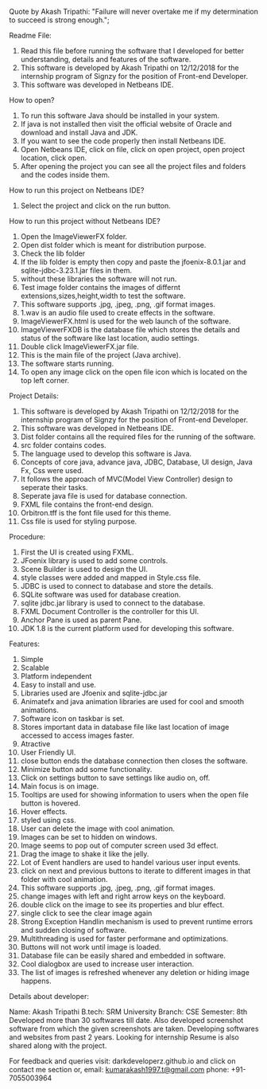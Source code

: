 Quote by Akash Tripathi: 
"Failure will never overtake me if my determination to succeed is strong enough.";

Readme File:

1. Read this file before running the software that I developed for better understanding, details and features of the software.
2. This software is developed by Akash Tripathi on 12/12/2018 for the internship program of Signzy for the position of Front-end Developer.
3. This software was developed in Netbeans IDE.

How to open?

1. To run this software Java should be installed in your system.
2. If java is not installed then visit the official website of Oracle and download and install Java and JDK.
3. If you want to see the code properly then install Netbeans IDE.
4. Open Netbeans IDE, click on file, click on open project, open project location, click open.
5. After opening the project you can see all the project files and folders and the codes inside them.

How to run this project on Netbeans IDE?

1. Select the project and click on the run button.

How to run this project without Netbeans IDE?

1. Open the ImageViewerFX folder.
2. Open dist folder which is meant for distribution purpose.
3. Check the lib folder
4. If the lib folder is empty then copy and paste the jfoenix-8.0.1.jar and sqlite-jdbc-3.23.1.jar files in them.
5. without these libraries the software will not run.
6. Test image folder contains the images of differnt extensions,sizes,height,width to test the software.
7. This software supports .jpg, .jpeg, .png, .gif format images.
8. 1.wav is an audio file used to create effects in the software.
9. ImageViewerFX.html is used for the web launch of the software.
10. ImageViewerFXDB is the database file which stores the details and status of the software like last location, audio settings.
11. Double click ImageViewerFX.jar file.
12. This is the main file of the project (Java archive).
13. The software starts running.
14. To open any image click on the open file icon which is located on the top left corner.

Project Details:

1. This software is developed by Akash Tripathi on 12/12/2018 for the internship program of Signzy for the position of Front-end Developer.
2. This software was developed in Netbeans IDE.
3. Dist folder contains all the required files for the running of the software.
4. src folder contains codes.
5. The language used to develop this software is Java.
6. Concepts of core java, advance java, JDBC, Database, UI design, Java Fx, Css were used.
7. It follows the approach of MVC(Model View Controller) design to seperate their tasks. 
8. Seperate java file is used for database connection.
9. FXML file contains the front-end design.
10. Orbitron.tff is the font file used for this theme.
11. Css file is used for styling purpose.

Procedure:

1. First the UI is created using FXML.
2. JFoenix library is used to add some controls.
3. Scene Builder is used to design the UI.
4. style classes were added and mapped in Style.css file.
5. JDBC is used to connect to database and store the details.
6. SQLite software was used for database creation.
7. sqlite jdbc.jar library is used to connect to the database.
8. FXML Document Controller is the controller for this UI.
9. Anchor Pane is used as parent Pane.
10. JDK 1.8 is the current platform used for developing this software.

Features:

1. Simple
2. Scalable
3. Platform independent
4. Easy to install and use.
5. Libraries used are Jfoenix and sqlite-jdbc.jar
6. Animatefx and java animation libraries are used for cool and smooth animations.
7. Software icon on taskbar is set.
8. Stores important data in database file like last location of image accessed to access images faster.
9. Atractive
10. User Friendly UI.
11. close button ends the database connection then closes the software.
12. Minimize button add some functionality.
13. Click on settings button to save settings like audio on, off.
14. Main focus is on image.
15. Tooltips are used for showing information to users when the open file button is hovered.
16. Hover effects.
17. styled using css.
18. User can delete the image with cool animation.
19. Images can be set to hidden on windows.
20. Image seems to pop out of computer screen used 3d effect.
21. Drag the image to shake it like the jelly.
22. Lot of Event handlers are used to handel various user input events.
23. click on next and previous buttons to iterate to different images in that folder with cool animation.
24. This software supports .jpg, .jpeg, .png, .gif format images.
25. change images with left and right arrow keys on the keyboard.
26. double click on the image to see its properties and blur effect.
27. single click to see the clear image again
28. Strong Exception Handlin mechanism is used to prevent runtime errors and sudden closing of software.
29. Multithreading is used for faster performane and optimizations.
30. Buttons will not work until image is loaded.
31. Database file can be easily shared and embedded in software.
32. Cool dialogbox are used to increase user interaction.
33. The list of images is refreshed whenever any deletion or hiding image happens.

Details about developer:

Name: Akash Tripathi
B.tech: SRM University
Branch: CSE
Semester: 8th
Developed more than 30 softwares till date.
Also developed screenshot software from which the given screenshots are taken.
Developing softwares and websites from past 2 years.
Looking for internship
Resume is also shared along with the project.

For feedback and queries visit: darkdeveloperz.github.io and click on contact me section or,
email: kumarakash1997.t@gmail.com
phone: +91-7055003964